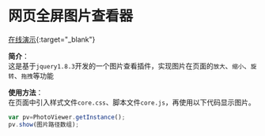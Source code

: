 # 网页全屏图片查看器
[在线演示](http://jiesenboor.github.io/other/demo/photoviewer/index.html){:target="_blank"} 

**简介**：  
这是基于`jquery1.8.3`开发的一个图片查看插件，实现图片在页面的`放大`、`缩小`、`旋转`、`拖拽`等功能

**使用方法**：  
  在页面中引入样式文件`core.css`、脚本文件`core.js`，再使用以下代码显示图片。
``` javascript
var pv=PhotoViewer.getInstance();
pv.show(图片路径数组);
```


